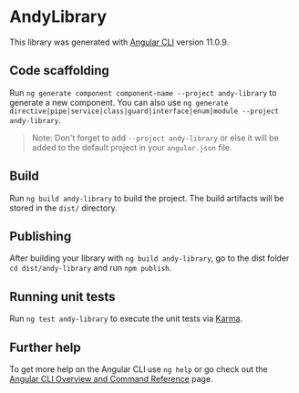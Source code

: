 # AndyLibrary

This library was generated with [Angular CLI](https://github.com/angular/angular-cli) version 11.0.9.

## Code scaffolding

Run `ng generate component component-name --project andy-library` to generate a new component. You can also use `ng generate directive|pipe|service|class|guard|interface|enum|module --project andy-library`.
> Note: Don't forget to add `--project andy-library` or else it will be added to the default project in your `angular.json` file. 

## Build

Run `ng build andy-library` to build the project. The build artifacts will be stored in the `dist/` directory.

## Publishing

After building your library with `ng build andy-library`, go to the dist folder `cd dist/andy-library` and run `npm publish`.

## Running unit tests

Run `ng test andy-library` to execute the unit tests via [Karma](https://karma-runner.github.io).

## Further help

To get more help on the Angular CLI use `ng help` or go check out the [Angular CLI Overview and Command Reference](https://angular.io/cli) page.
